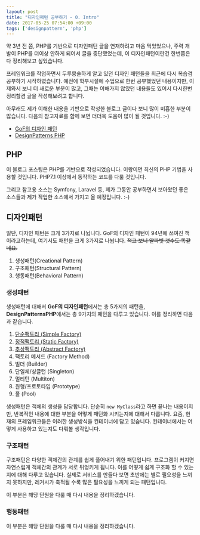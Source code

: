```yaml
---
layout: post
title: "디자인패턴 공부하기 - 0. Intro"
date: 2017-05-25 07:54:00 +09:00
tags: ['designpattern', 'php']
---
```


약 3년 전 쯤, PHP를 기반으로 디자인패턴 글을 연재하려고 마음 먹었었으나, 주력 개발이 PHP를 더이상 안하게 되어서 글을 중단했었는데, 이 디자인패턴이란건 한번쯤은 다 정리해보고 싶었습니다.

프레임워크를 작업하면서 두루뭉술하게 알고 있던 디자인 패턴들을 최근에 다시 복습겸 공부하기 시작하였습니다.
예전에 학부시절에 수업으로 한번 공부했었던 내용이지만, 이제와서 보니 더 새로운 부분이 많고, 그때는 이해가지 않았던 내용들도 있어서 다시한번 정리할겸 글을 작성해보려고 합니다.

아무래도 제가 이해한 내용을 기반으로 작성한 블로그 글이다 보니 많이 미흡한 부분이 많습니다. 다음의 참고자료를 함께 보면 더더욱 도움이 많이 될 것입니다. :-)

- [GoF의 디자인 패턴](http://www.yes24.com/24/goods/17525598)
- [DesignPatterns PHP](http://designpatternsphp.readthedocs.io/en/latest/README.html)

## PHP

이 블로그 포스팅은 PHP를 기반으로 작성되었습니다. 이왕이면 최신의 PHP 기법을 사용할 것입니다. PHP7.1 이상에서 동작하는 코드를 다룰 것입니다.

그리고 참고용 소스는 Symfony, Laravel 등, 제가 그동안 공부하면서 보아왔던 좋은 소스들과 제가 작업한 소스에서 가지고 올 예정입니다. :-)

## 디자인패턴

일단, 디자인 패턴은 크게 3가지로 나뉩니다. GoF의 디자인 패턴이 94년에 쓰여진 책이라고하는데, 여기서도 패턴을 크게 3가지로 나뉩니다. ~~적고 보니 알파벳 갯수도 똑같네요.~~

1. 생성패턴(Creational Pattern)
2. 구조패턴(Structural Pattern)
3. 행동패턴(Behavioral Pattern)

### 생성패턴

생성패턴에 대해서 **GoF의 디자인패턴**에서는 총 5가지의 패턴을,  **DesignPatternsPHP**에서는 총 9가지의 패턴을 다루고
있습니다. 이를 정리하면 다음과 같습니다.

1. [단순팩토리 (Simple Factory)](/posts/2017/05/25/php-design-pattern-1-simple-factory)
1. [정적팩토리 (Static Factory)](/posts/2017/05/25/php-design-pattern-2-static-factory)
1. [추상팩토리 (Abstract Factory)](/posts/2017/06/12/php-design-pattern-3-abstract-factory)
1. 팩토리 메서드 (Factory Method)
1. 빌더 (Builder)
1. 단일체/싱글턴 (Singleton)
1. 멀티턴 (Multiton)
1. 원형/프로토타입 (Prototype)
1. 풀 (Pool)

생성패턴은 객체의 생성을 담당합니다. 단순히 `new MyClass`라고 하면 끝나는 내용이지만, 반복적인 내용에 대한 부분을 어떻게 패턴화 시키는지에 대해서 다룹니다. 요즘, 현재의 프레임워크들은 이러한 생성방식을 컨테이너에 담고 있습니다. 컨테이너에서는 어떻게 사용하고 있는지도 다뤄볼 생각입니다.

### 구조패턴

구조패턴은 다양한 객체간의 관계를 쉽게 풀어내기 위한 패턴입니다. 프로그램이 커지면 자연스럽게 객체간의 관계가 서로 뒤엉키게 됩니다. 이를 어떻게 쉽게 구조화 할 수 있는지에 대해 다루고 있습니다. 실제로 서비스를 만들다 보면 초반에는 별로 필요성을 느끼지 못하지만, 레거시가 축적될 수록 많은 필요성을 느끼게 되는 패턴입니다.

이 부분은 해당 단원을 다룰 때 다시 내용을 정리하겠습니다.

### 행동패턴

<!--행동패턴은 다양한 객체간의 동작방식에 대한 패턴입니다.-->

이 부분은 해당 단원을 다룰 때 다시 내용을 정리하겠습니다.


